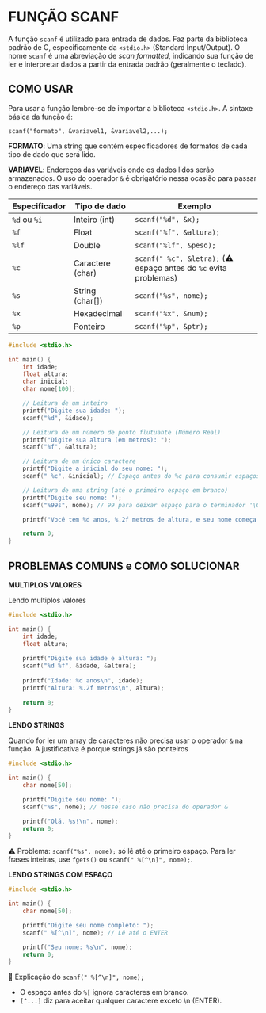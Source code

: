 # FUNÇÃO SCANF

A função `scanf` é utilizado para entrada de dados. Faz parte da biblioteca padrão de C, especificamente da `<stdio.h>` (Standard Input/Output). O nome `scanf` é uma abreviação de *scan formatted*, indicando sua função de ler e interpretar dados a partir da entrada padrão (geralmente o teclado).

## COMO USAR

Para usar a função lembre-se de importar a biblioteca `<stdio.h>`. A sintaxe básica da função é:

`scanf("formato", &variavel1, &variavel2,...);`

**FORMATO**: Uma string que contém especificadores de formatos de cada tipo de dado que será lido.

**VARIAVEL**: Endereços das variáveis onde os dados lidos serão armazenados. O uso do operador `&` é obrigatório nessa ocasião para passar o endereço das variáveis.


| Especificador | Tipo de dado | Exemplo |
|--------------|------------|---------|
| `%d` ou `%i` | Inteiro (int) | `scanf("%d", &x);` |
| `%f` | Float | `scanf("%f", &altura);` |
| `%lf` | Double | `scanf("%lf", &peso);` |
| `%c` | Caractere (char) | `scanf(" %c", &letra);` (⚠️ espaço antes do `%c` evita problemas) |
| `%s` | String (char[]) | `scanf("%s", nome);` |
| `%x` | Hexadecimal | `scanf("%x", &num);` |
| `%p` | Ponteiro | `scanf("%p", &ptr);` |

~~~c
#include <stdio.h>

int main() {
    int idade;
    float altura;
    char inicial;
    char nome[100]; 

    // Leitura de um inteiro
    printf("Digite sua idade: ");
    scanf("%d", &idade);

    // Leitura de um número de ponto flutuante (Número Real)
    printf("Digite sua altura (em metros): ");
    scanf("%f", &altura);

    // Leitura de um único caractere
    printf("Digite a inicial do seu nome: ");
    scanf(" %c", &inicial); // Espaço antes do %c para consumir espaços em branco

    // Leitura de uma string (até o primeiro espaço em branco)
    printf("Digite seu nome: ");
    scanf("%99s", nome); // 99 para deixar espaço para o terminador '\0'

    printf("Você tem %d anos, %.2f metros de altura, e seu nome começa com %c. Seu nome é %s.\n", idade, altura, inicial, nome);

    return 0;
}
~~~


## PROBLEMAS COMUNS e COMO SOLUCIONAR

**MULTIPLOS VALORES**

Lendo multiplos valores
~~~c
#include <stdio.h>

int main() {
    int idade;
    float altura;
    
    printf("Digite sua idade e altura: ");
    scanf("%d %f", &idade, &altura);
    
    printf("Idade: %d anos\n", idade);
    printf("Altura: %.2f metros\n", altura);
    
    return 0;
}
~~~

**LENDO STRINGS**

Quando for ler um array de caracteres não precisa usar o operador `&` na função. A justificativa é porque strings já são ponteiros
~~~c
#include <stdio.h>

int main() {
    char nome[50];

    printf("Digite seu nome: ");
    scanf("%s", nome); // nesse caso não precisa do operador &

    printf("Olá, %s!\n", nome);
    return 0;
}
~~~
⚠️ Problema: `scanf("%s", nome);` só lê até o primeiro espaço. Para ler frases inteiras, use `fgets()` ou `scanf(" %[^\n]", nome);`.


**LENDO STRINGS COM ESPAÇO**

~~~c
#include <stdio.h>

int main() {
    char nome[50];

    printf("Digite seu nome completo: ");
    scanf(" %[^\n]", nome); // Lê até o ENTER

    printf("Seu nome: %s\n", nome);
    return 0;
}
~~~
📌 Explicação do `scanf(" %[^\n]", nome);`

- O espaço antes do `%[` ignora caracteres em branco.
- `[^...]` diz para aceitar qualquer caractere exceto \n (ENTER).